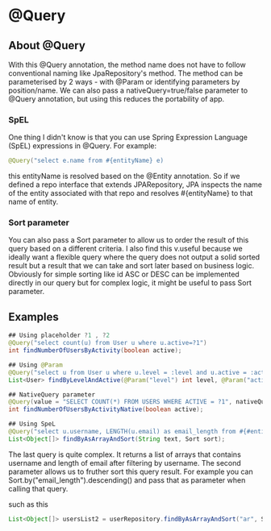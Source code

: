 # @Query
## About @Query
With this @Query annotation, the method name does not have to follow conventional naming like JpaRepository's method.
The method can be parameterised by 2 ways - with @Param or identifying parameters by position/name.
We can also pass a nativeQuery=true/false parameter to @Query annotation, but using this reduces the portability of app.

### SpEL
One thing I didn't know is that you can use Spring Expression Language (SpEL) expressions in @Query. For example:
```java
@Query("select e.name from #{entityName} e)
```
this entityName is resolved based on the @Entity annotation. So if we defined a repo interface that extends JPARepository, JPA 
inspects the name of the entity associated with that repo and resolves #{entityName} to that name of entity.

### Sort parameter
You can also pass a Sort parameter to allow us to order the result of this query based on a different criteria. I also
find this v.useful because we ideally want a flexible query where the query does not output a solid sorted result but a result 
that we can take and sort later based on business logic. Obviously for simple sorting like id ASC or DESC can be implemented directly
in our query but for complex logic, it might be useful to pass Sort parameter.

## Examples
```java
## Using placeholder ?1 , ?2
@Query("select count(u) from User u where u.active=?1")
int findNumberOfUsersByActivity(boolean active);

## Using @Param
@Query("select u from User u where u.level = :level and u.active = :active")
List<User> findByLevelAndActive(@Param("level") int level, @Param("active") boolean active);

## NativeQuery parameter
@Query(value = "SELECT COUNT(*) FROM USERS WHERE ACTIVE = ?1", nativeQuery = true)
int findNumberOfUsersByActivityNative(boolean active);

## Using SpeL
@Query("select u.username, LENGTH(u.email) as email_length from #{#entityName} u where u.username like %?1%")
List<Object[]> findByAsArrayAndSort(String text, Sort sort);

```
The last query is quite complex. It returns a list of arrays that contains username and length of email after filtering
by username. The second parameter allows us to fruther sort this query result. For example you can Sort.by("email_length").descending() and
pass that as parameter when calling that query.

such as this
```java
List<Object[]> usersList2 = userRepository.findByAsArrayAndSort("ar", Sort.by("email_length").descending());
```

